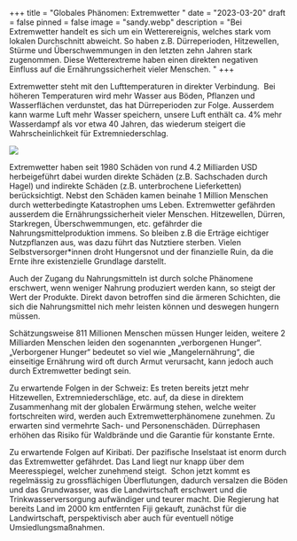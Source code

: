 +++
title = "Globales Phänomen: Extremwetter "
date = "2023-03-20"
draft = false
pinned = false
image = "sandy.webp"
description = "Bei Extremwetter handelt es sich um ein Wetterereignis, welches stark vom lokalen Durchschnitt abweicht. So haben z.B. Dürreperioden, Hitzewellen, Stürme und Überschwemmungen in den letzten zehn Jahren stark zugenommen. Diese Wetterextreme haben einen direkten negativen Einfluss auf die Ernährungssicherheit vieler Menschen. "
+++
<!--StartFragment-->

Extremwetter steht mit den Lufttemperaturen in direkter Verbindung.                                                                      Bei höheren Temperaturen wird mehr Wasser aus Böden, Pflanzen und Wasserflächen verdunstet, das hat Dürreperioden zur Folge. Ausserdem kann warme Luft mehr Wasser speichern, unsere Luft enthält ca. 4% mehr Wasserdampf als vor etwa 40 Jahren, das wiederum steigert die Wahrscheinlichkeit für Extremniederschlag.  

<!--EndFragment-->

![](https://www.welthungerhilfe.de/fileadmin/_processed_/c/0/csm_2019-extremwetter-unwetter-grafik-welthungerhilfe_e5f72971c3.png)

<!--StartFragment-->

Extremwetter haben seit 1980 Schäden von rund 4.2 Milliarden USD herbeigeführt dabei wurden direkte Schäden (z.B. Sachschaden durch Hagel) und indirekte Schäden (z.B. unterbrochene Lieferketten) berücksichtigt. Nebst den Schäden kamen beinahe 1 Million Menschen durch wetterbedingte Katastrophen ums Leben. Extremwetter gefährden ausserdem die Ernährungssicherheit vieler Menschen. Hitzewellen, Dürren, Starkregen, Überschwemmungen, etc. gefährder die Nahrungsmittelproduktion immens. So bleiben z.B die Erträge eichtiger Nutzpflanzen aus, was dazu führt das Nutztiere sterben. Vielen Selbstversorger*innen droht Hungersnot und der finanzielle Ruin, da die Ernte ihre existenzielle Grundlage darstellt. 

Auch der Zugang du Nahrungsmitteln ist durch solche Phänomene erschwert, wenn weniger Nahrung produziert werden kann, so steigt der Wert der Produkte. Direkt davon betroffen sind die ärmeren Schichten, die sich die Nahrungsmittel nich mehr leisten können und deswegen hungern müssen. 

Schätzungsweise 811 Millionen Menschen müssen Hunger leiden, weitere 2 Milliarden Menschen leiden den sogenannten „verborgenen Hunger“. „Verborgener Hunger“ bedeutet so viel wie „Mangelernährung“, die einseitige Ernährung wird oft durch Armut verursacht, kann jedoch auch durch Extremwetter bedingt sein.  

Zu erwartende Folgen in der Schweiz: Es treten bereits jetzt mehr Hitzewellen, Extremniederschläge, etc. auf, da diese in direktem Zusammenhang mit der globalen Erwärmung stehen, welche weiter fortschreiten wird, werden auch Extremwetterphänomene zunehmen. Zu erwarten sind vermehrte Sach- und Personenschäden. Dürrephasen erhöhen das Risiko für Waldbrände und die Garantie für konstante Ernte. 

Zu erwartende Folgen auf Kiribati. Der pazifische Inselstaat ist enorm durch das Extremwetter gefährdet. Das Land liegt nur knapp über dem Meeresspiegel, welcher zunehmend steigt.  Schon jetzt kommt es regelmässig zu grossflächigen Überflutungen, dadurch versalzen die Böden und das Grundwasser, was die Landwirtschaft erschwert und die Trinkwasserversorgung aufwändiger und teurer macht. Die Regierung hat bereits Land im 2000 km entfernten Fiji gekauft, zunächst für die Landwirtschaft, perspektivisch aber auch für eventuell nötige Umsiedlungsmaßnahmen. 

<!--EndFragment-->